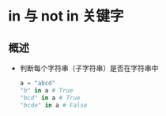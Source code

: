 # in 与 not in 关键字

## 概述

+ 判断每个字符串（子字符串）是否在字符串中

  ```py
  a = "abcd"
  "b" in a # True
  "bcd" in a # True
  "bcde" in a # False
  ```
